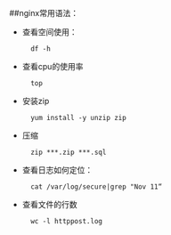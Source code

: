 ##nginx常用语法：

- 查看空间使用：
        
        df -h
        
- 查看cpu的使用率
    
        top

- 安装zip

        yum install -y unzip zip       
- 压缩

        zip ***.zip ***.sql

- 查看日志如何定位：
        
        cat /var/log/secure|grep "Nov 11“
- 查看文件的行数
    
        wc -l httppost.log
